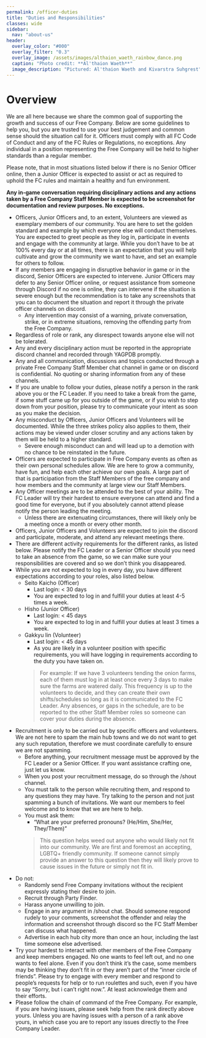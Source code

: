 ```yaml
---
permalink: /officer-duties
title: "Duties and Responsibilities"
classes: wide
sidebar:
  nav: "about-us"
header:
  overlay_color: "#000"
  overlay_filter: "0.3"
  overlay_image: /assets/images/althaion_waeth_rainbow_dance.png
  caption: "Photo credit: **Al'thaion Waeth**"
  image_description: "Pictured: Al'thaion Waeth and Kivarstra Suhgrest"
---
```

# Overview

We are all here because we share the common goal of supporting the growth and success of our Free Company. Below are some guidelines to help you, but you are trusted to use your best judgement and common sense should the situation call for it. Officers must comply with all FC Code of Conduct and any of the FC Rules or Regulations, no exceptions. Any individual in a position representing the Free Company will be held to higher standards than a regular member. 

Please note, that in most situations listed below if there is no Senior Officer online, then a Junior Officer is expected to assist or act as required to uphold the FC rules and maintain a healthy and fun environment. 

**Any in-game conversation requiring disciplinary actions and any actions taken by a Free Company Staff Member is expected to be screenshot for documentation and review purposes. No exceptions.** 

- Officers, Junior Officers and, to an extent, Volunteers are viewed as exemplary members of our community. You are here to set the golden standard and example by which everyone else will conduct themselves. You are expected to greet people as they log in, participate in events and engage with the community at large. While you don’t have to be at 100% every day or at all times, there is an expectation that you will help cultivate and grow the community we want to have, and set an example for others to follow.
- If any members are engaging in disruptive behavior in game or in the discord, Senior Officers are expected to intervene. Junior Officers may defer to any Senior Officer online, or request assistance from someone through Discord if no one is online, they can intervene if the situation is severe enough but the recommendation is to take any screenshots that you can to document the situation and report it through the private officer channels on discord.
	- Any intervention may consist of a warning, private conversation, strike, or in extreme situations, removing the offending party from the Free Company. 
- Regardless of role or rank, any disrespect towards anyone else will not be tolerated. 
- Any and every disciplinary action must be reported in the appropriate discord channel and recorded through YAGPDB promptly. 
- Any and all communication, discussions and topics conducted through a private Free Company Staff Member chat channel in game or on discord is confidential. No quoting or sharing information from any of these channels.   
- If you are unable to follow your duties, please notify a person in the rank above you or the FC Leader. If you need to take a break from the game, if some stuff came up for you outside of the game, or if you wish to step down from your position, please try to communicate your intent as soon as you make the decision. 
- Any misconduct by Officers, Junior Officers and Volunteers will be documented. While the three strikes policy also applies to them, their actions may be viewed under closer scrutiny and any actions taken by them will be held to a higher standard.
	- Severe enough misconduct can and will lead up to a demotion with no chance to be reinstated in the future.
- Officers are expected to participate in Free Company events as often as their own personal schedules allow. We are here to grow a community, have fun, and help each other achieve our own goals. A large part of that is participation from the Staff Members of the free company and how members and the community at large view our Staff Members. 
- Any Officer meetings are to be attended to the best of your ability. The FC Leader will try their hardest to ensure everyone can attend and find a good time for everyone, but if you absolutely cannot attend please notify the person leading the meeting.
	-  Unless there are extenuating circumstances, there will likely only be a meeting once a month or every other month. 
- Officers, Junior Officers and Volunteers are expected to join the discord and participate, moderate, and attend any relevant meetings there.
- There are different activity requirements for the different ranks, as listed below. Please notify the FC Leader or a Senior Officer should you need to take an absence from the game, so we can make sure your responsibilities are covered and so we don’t think you disappeared. 
- While you are not expected to log in every day, you have different expectations according to your roles, also listed below.
	- Seito Kaicho (Officer)
		- Last login: < 30 days 
		- You are expected to log in and fulfill your duties at least 4-5 times a week. 
	-  Hisho (Junior Officer)
		- Last login: < 45 days
		-  You are expected to log in and fulfill your duties at least 3 times a week.
	- Gakkyu Iin (Volunteer)
		- Last login: < 45 days
		-  As you are likely in a volunteer position with specific requirements, you will have logging in requirements according to the duty you have taken on.
		>For example: If we have 3 volunteers tending the onion farms, each of them must log in at least once every 3 days to make sure the farms are watered daily. This frequency is up to the volunteers to decide, and they can create their own shifts/schedules so long as it is communicated to the FC Leader. Any absences, or gaps in the schedule, are to be reported to the other Staff Member roles so someone can cover your duties during the absence.          
- Recruitment is only to be carried out by specific officers and volunteers. We are not here to spam the main hub towns and we do not want to get any such reputation, therefore we must coordinate carefully to ensure we are not spamming.
	- Before anything, your recruitment message must be approved by the FC Leader or a Senior Officer. If you want assistance crafting one, just let us know.
	-  When you post your recruitment message, do so through the /shout channel.
	-  You must talk to the person while recruiting them, and respond to any questions they may have. Try talking to the person and not just spamming a bunch of invitations. We want our members to feel welcome and to know that we are here to help. 
	-  You must ask them:
		-  “What are your preferred pronouns? (He/Him, She/Her, They/Them)” 
		> This question helps weed out anyone who would likely not fit into our community. We are first and foremost an accepting, LGBTQ+ friendly community. If someone cannot simply provide an answer to this question then they will likely prove to cause issues in the future or simply not fit in.
- Do not:
	- Randomly send Free Company invitations without the recipient expressly stating their desire to join. 
	-  Recruit through Party Finder.
	-  Harass anyone unwilling to join.
	-  Engage in any argument in /shout chat. Should someone respond rudely to your comments, screenshot the offender and relay the information and screenshot through discord so the FC Staff Member can discuss what happened.
	-  Advertise in each hub city more than once an hour, including the last time someone else advertised. 
- Try your hardest to interact with other members of the Free Company and keep members engaged. No one wants to feel left out, and no one wants to feel alone. Even if you don’t think it’s the case, some members may be thinking they don’t fit in or they aren’t part of the “inner circle of friends”. Please try to engage with every member and respond to people’s requests for help or to run roulettes and such, even if you have to say “Sorry, but i can’t right now.”. At least acknowledge them and their efforts. 
- Please follow the chain of command of the Free Company. For example, if you are having issues, please seek help from the rank directly above yours. Unless you are having issues with a person of a rank above yours, in which case you are to report any issues directly to the Free Company Leader. 
    